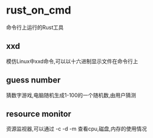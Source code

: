 # rust_on_cmd
命令行上运行的Rust工具

## xxd
模仿Linux中xxd命令,可以以十六进制显示文件在命令行上


## guess number
猜数字游戏,电脑随机生成1-100的一个随机数,由用户猜测

## resource monitor
资源监视器,可以通过 -c -d -m 查看cpu,磁盘,内存的使用情况

